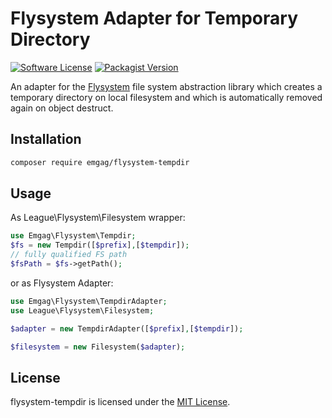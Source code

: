 # Flysystem Adapter for Temporary Directory

[![Software License](https://img.shields.io/badge/license-MIT-brightgreen.svg)](LICENSE)
[![Packagist Version](https://img.shields.io/packagist/v/emgag/flysystem-tempdir.svg)](https://packagist.org/packages/emgag/flysystem-tempdir)

An adapter for the [Flysystem](https://github.com/thephpleague/flysystem) file 
system abstraction library which creates a temporary directory on local filesystem
and which is automatically removed again on object destruct.

## Installation

```bash
composer require emgag/flysystem-tempdir
```

## Usage


As League\Flysystem\Filesystem wrapper:

```php
use Emgag\Flysystem\Tempdir;
$fs = new Tempdir([$prefix],[$tempdir]);
// fully qualified FS path
$fsPath = $fs->getPath();
```


or as Flysystem Adapter:

```php
use Emgag\Flysystem\TempdirAdapter;
use League\Flysystem\Filesystem;

$adapter = new TempdirAdapter([$prefix],[$tempdir]);

$filesystem = new Filesystem($adapter);
```

## License

flysystem-tempdir is licensed under the [MIT License](http://opensource.org/licenses/MIT).


